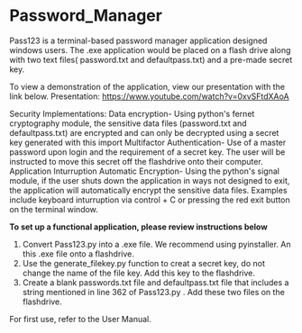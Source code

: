 # Password_Manager
Pass123 is a terminal-based password manager application designed windows users. The .exe application would be placed on a flash drive along with two text files( password.txt and defaultpass.txt) and a pre-made secret key. 

To view a demonstration of the application, view our presentation with the link below.
Presentation: https://www.youtube.com/watch?v=0xvSFtdXAoA

Security Implementations:
Data encryption- Using python's fernet cryptography module, the sensitive data files (password.txt and defaultpass.txt) are encrypted and can only be decrypted using a secret key generated with this import
Multifactor Authentication- Use of a master password upon login and the requirement of a secret key. The user will be instructed to move this secret off the flashdrive onto their computer.
Application Inturruption Automatic Encryption- Using the python's signal module, if the user shuts down the application in ways not designed to exit, the application will automatically encrypt the sensitive data files. Examples include keyboard inturruption via control + C or pressing the red exit button on the terminal window. 

******To set up a functional application, please review instructions below******
1. Convert Pass123.py into a .exe file. We recommend using pyinstaller. An this .exe file onto a flashdrive.
2. Use the generate_filekey.py function to creat a secret key, do not change the name of the file key. Add this key to the flashdrive.
3. Create a blank passwords.txt file and defaultpass.txt file that includes a string mentioned in line 362 of Pass123.py . Add these two files on the flashdrive.

For first use, refer to the User Manual.

